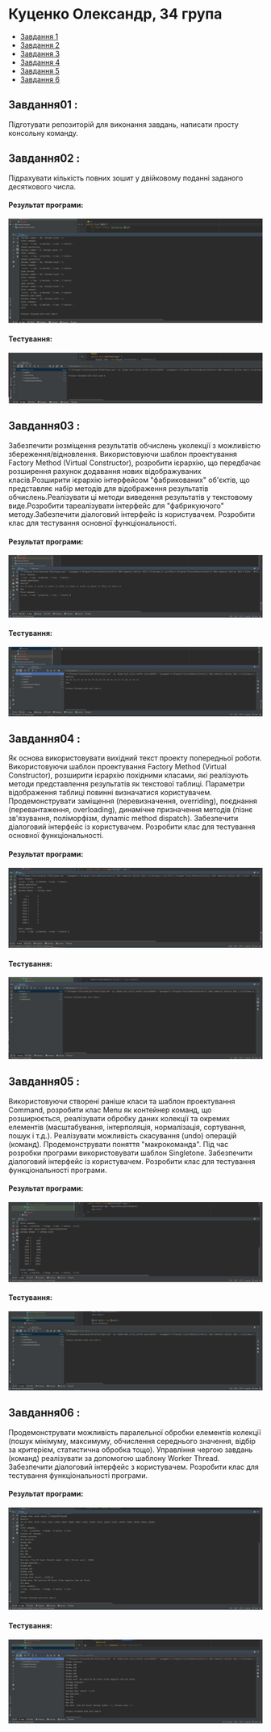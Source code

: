 #  Куценко Олександр, 34 група
+ [Завдання 1](#Завдання01 )
+ [Завдання 2](#Завдання02 )
+ [Завдання 3](#Завдання03 )
+ [Завдання 4](#Завдання04 )
+ [Завдання 5](#Завдання05 )
+ [Завдання 6](#Завдання06 )

## Завдання01 :
Підготувати репозиторій для виконання завдань, написати просту консольну команду.

## Завдання02 :

Підрахувати кількість повних зошит у двійковому поданні заданого десяткового числа.

#### Результат програми:

![](https://github.com/linbaz/34_group_kutsenko_oleksandr/blob/main/task02-06/ex01/image/img1/image.png)

#### Тестування:

![](https://github.com/linbaz/34_group_kutsenko_oleksandr/blob/main/task02-06/ex01/image/img2/image.png)

## Завдання03 :

Забезпечити розміщення результатів обчислень уколекції з можливістю збереження/відновлення. Використовуючи шаблон проектування Factory Method (Virtual Constructor), розробити ієрархію, що передбачає розширення рахунок додавання нових відображуваних класів.Розширити ієрархію інтерфейсом "фабрикованих" об'єктів, що представляє набір методів для відображення результатів обчислень.Реалізувати ці методи виведення результатів у текстовому виде.Розробити тареалізувати інтерфейс для "фабрикуючого" методу.Забезпечити діалоговий інтерфейс із користувачем. Розробити клас для тестування основної функціональності.

#### Результат програми:

![](https://github.com/linbaz/34_group_kutsenko_oleksandr/blob/main/task02-06/ex02/image/image1.png)

#### Тестування:

![](https://github.com/linbaz/34_group_kutsenko_oleksandr/blob/main/task02-06/ex02/image/image2.png)

## Завдання04 :

Як основа використовувати вихідний текст проекту попередньої роботи. Використовуючи шаблон проектування Factory Method (Virtual Constructor), розширити ієрархію похідними класами, які реалізують методи представлення результатів як текстової таблиці. Параметри відображення таблиці повинні визначатися користувачем. Продемонструвати заміщення (перевизначення, overriding), поєднання (перевантаження, overloading), динамічне призначення методів (пізнє зв'язування, поліморфізм, dynamic method dispatch). Забезпечити діалоговий інтерфейс із користувачем. Розробити клас для тестування основної функціональності.

#### Результат програми:

![](https://github.com/linbaz/34_group_kutsenko_oleksandr/blob/main/task02-06/ex03/image/image1.png)

#### Тестування:

![](https://github.com/linbaz/34_group_kutsenko_oleksandr/blob/main/task02-06/ex03/image/image2.png)

## Завдання05 :

Використовуючи створені раніше класи та шаблон проектування Command, розробити клас Menu як контейнер команд, що розширюється, реалізувати обробку даних колекції та окремих елементів (масштабування, інтерполяція, нормалізація, сортування, пошук і т.д.). Реалізувати можливість скасування (undo) операцій (команд). Продемонструвати поняття "макрокоманда". Під час розробки програми використовувати шаблон Singletone. Забезпечити діалоговий інтерфейс із користувачем. Розробити клас для тестування функціональності програми. 

#### Результат програми:

![](https://github.com/linbaz/34_group_kutsenko_oleksandr/blob/main/task02-06/ex04/image/image1.png)

#### Тестування:

![](https://github.com/linbaz/34_group_kutsenko_oleksandr/blob/main/task02-06/ex04/image/image2.png)

## Завдання06 :

Продемонструвати можливість паралельної обробки елементів колекції (пошук мінімуму, максимуму, обчислення середнього значення, відбір за критерієм, статистична обробка тощо). Управління чергою завдань (команд) реалізувати за допомогою шаблону Worker Thread. Забезпечити діалоговий інтерфейс з користувачем. Розробити клас для тестування функціональності програми.

#### Результат програми:

![](https://github.com/linbaz/34_group_kutsenko_oleksandr/blob/main/task02-06/ex05/image/image1.png)

#### Тестування:

![](https://github.com/linbaz/34_group_kutsenko_oleksandr/blob/main/task02-06/ex05/image/image2.png)


